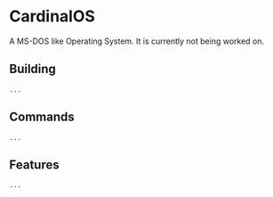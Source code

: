# CardinalOS
A MS-DOS like Operating System.
It is currently not being worked on.
## Building
	...
## Commands
	...
## Features
	...